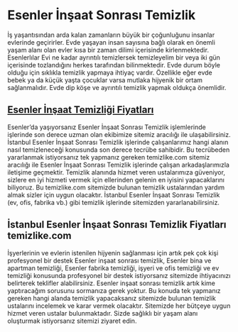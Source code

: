 # Esenler İnşaat Sonrası Temizlik
İş yaşantısından arda kalan zamanların büyük bir çoğunluğunu insanlar evlerinde geçirirler. Evde yaşayan insan sayısına bağlı olarak en önemli yaşam alanı olan evler kısa bir zaman dilimi içerisinde kirlenmektedir. Esenlerlılar Evi ne kadar ayrıntılı temizlersek temizleyelim bir veya iki gün içerisinde tozlandığını herkes tarafından bilinmektedir. Evde durum böyle olduğu için sıklıkla temizlik yapmaya ihtiyaç vardır. Özellikle eğer evde bebek ya da küçük yaşta çocuklar varsa mutlaka hijyenik bir ortam sağlanmalıdır. Evde dip köşe ve ayrıntılı temizlik yapmak oldukça önemlidir.

## [Esenler İnşaat Temizliği Fiyatları](https://www.temizlike.com/esenler/)

Esenler’da yaşıyorsanız Esenler İnşaat Sonrası Temizlik işlemlerinde işlerinde son derece uzman olan ekibimize sitemiz aracılığı ile ulaşabilirsiniz. İstanbul Esenler İnşaat Sonrası Temizlik işlerinde çalışanlarımız hangi alanın nasıl temizleneceği konusunda son derece tecrübe sahibidir. Bu tecrübeden yararlanmak istiyorsanız tek yapmanız gereken temizlike.com sitemiz aracılığı ile Esenler İnşaat Sonrası Temizlik işlerinde çalışan arkadaşlarımızla iletişime geçmektir. Temizlik alanında hizmet veren ustalarımıza güveniyor, sizlere en iyi hizmeti vermek için ellerinden gelenin en iyisini yapacaklarını biliyoruz.
Bu temizlike.com sitemizde bulunan temizlik ustalarından yardım almak sizler için uygun olacaktır. İstanbul Esenler İnşaat Sonrası Temizlik (ev, ofis, fabrika vb.) gibi temizlik işlerinde sitemizden yararlanabilirsiniz.

## İstanbul Esenler İnşaat Sonrası Temizlik Fiyatları temizlike.com

İşyerlerinin ve evlerin istenilen hijyenin sağlanması için artık pek çok kişi profesyonel bir destek Esenler inşaat sonrası temizlik, Esenler bina ve apartman temizliği, Esenler fabrika temizliği, işyeri ve ofis temizliği ve ev temizliği konusunda profesyonel bir destek istiyorsanız sitemizde ihtiyacınızı belirterek teklifler alabilirsiniz. Esenler inşaat sonrası temizlik artık kime yaptıracağım sorusunu sormanıza gerek yoktur. Bu konuda tek yapmanız gereken hangi alanda temizlik yapacaksanız sitemizde bulunan temizlik ustalarını incelemek ve karar vermek olacaktır. Sitemizde her bütçeye uygun hizmet veren ustalar bulunmaktadır. Sizde sağlıklı bir yaşam alanı oluşturmak istiyorsanız sitemizi ziyaret edin.
